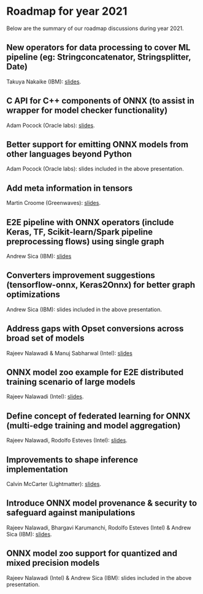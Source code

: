 # Roadmap for year 2021

Below are the summary of our roadmap discussions during year 2021.

## New operators for data processing to cover ML pipeline (eg: Stringconcatenator, Stringsplitter, Date)
Takuya Nakaike (IBM): [slides](2021-docs/roadmap-1-nakaike.pdf).

## C API for C++ components of ONNX (to assist in wrapper for model checker functionality)
Adam Pocock (Oracle labs): [slides](2021-docs/roadmap-2-3-pocock.pdf).
## Better support for emitting ONNX models from other languages beyond Python
Adam Pocock (Oracle labs): slides included in the above presentation.

## Add meta information in tensors
Martin Croome (Greenwaves): [slides](2021-docs/roadmap-4-croome.pdf).

## E2E pipeline with ONNX operators (include Keras, TF, Scikit-learn/Spark pipeline preprocessing flows) using single graph
Andrew Sica (IBM): [slides](2021-docs/roadmap-5-6-sica.pdf)

## Converters improvement suggestions (tensorflow-onnx, Keras2Onnx) for better graph optimizations
Andrew Sica (IBM): slides included in the above presentation.

## Address gaps with Opset conversions across broad set of models
Rajeev Nalawadi & Manuj Sabharwal (Intel): [slides](2021-docs/roadmap-7-sabharwal.pdf)

## ONNX model zoo example for E2E distributed training scenario of large models
Rajeev Nalawadi (Intel): [slides](2021-docs/roadmap-8-esteves.pdf).

## Define concept of federated learning for ONNX (multi-edge training and model aggregation) 
Rajeev Nalawadi, Rodolfo Esteves (Intel): [slides](2021-docs/roadmap-9-esteves.pdf).

## Improvements to shape inference implementation
Calvin McCarter (Lightmatter): [slides](2021-docs/roadmap-10-mccarter.pdf).

## Introduce ONNX model provenance & security to safeguard against manipulations
Rajeev Nalawadi, Bhargavi Karumanchi, Rodolfo Esteves (Intel) & Andrew Sica (IBM): [slides](2021-docs/roadmap-11-12-karumanchi.pdf).

## ONNX model zoo support for quantized and mixed precision models
Rajeev Nalawadi (Intel) & Andrew Sica (IBM): slides included in the above presentation.
